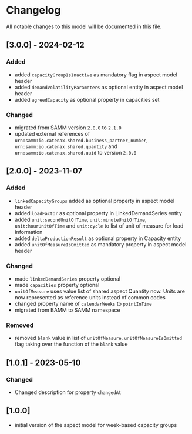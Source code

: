# Changelog

All notable changes to this model will be documented in this file.

## [3.0.0] - 2024-02-12

### Added

- added `capacityGroupIsInactive` as mandatory flag in aspect model header
- added `demandVolatilityParameters` as optional entity in aspect model header
- added `agreedCapacity` as optional property in capacities set

### Changed

- migrated from SAMM version `2.0.0` to `2.1.0`
- updated external references of `urn:samm:io.catenax.shared.business_partner_number`, `urn:samm:io.catenax.shared.quantity` and `urn:samm:io.catenax.shared.uuid` to version `2.0.0`

## [2.0.0] - 2023-11-07

### Added

- `linkedCapacityGroups` added as optional property in aspect model header
- added `loadFactor` as optional property in LinkedDemandSeries entity
- added `unit:secondUnitOfTime`, `unit:minuteUnitOfTime`, `unit:hourUnitOfTime` and `unit:cycle` to list of unit of measure for load information
- added `deltaProductionResult` as optional property in Capacity entity
- added `unitOfMeasureIsOmitted` as mandatory property in aspect model header

### Changed

- made `linkedDemandSeries` property optional
- made `capacities` property optional
- `unitOfMeasure` uses value list of shared aspect Quantity now. Units are now represented as reference units instead of common codes
- changed property name of `calendarWeeks` to `pointInTime`
- migrated from BAMM to SAMM namespace

### Removed

- removed `blank` value in list of `unitOfMeasure`. `unitOfMeasureIsOmitted` flag taking over the function of the `blank` value

## [1.0.1] - 2023-05-10

### Changed

- Changed description for property `changedAt`

## [1.0.0]

- initial version of the aspect model for week-based capacity groups
